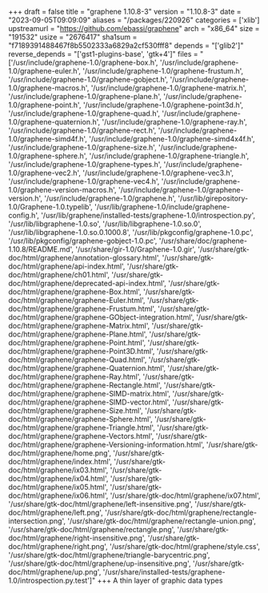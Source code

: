 +++
draft = false
title = "graphene 1.10.8-3"
version = "1.10.8-3"
date = "2023-09-05T09:09:09"
aliases = "/packages/220926"
categories = ['xlib']
upstreamurl = "https://github.com/ebassi/graphene"
arch = "x86_64"
size = "191532"
usize = "2676417"
sha1sum = "f7189391488467f8b5502333a6829a2cf530fff8"
depends = "['glib2']"
reverse_depends = "['gst1-plugins-base', 'gtk+4']"
files = "['/usr/include/graphene-1.0/graphene-box.h', '/usr/include/graphene-1.0/graphene-euler.h', '/usr/include/graphene-1.0/graphene-frustum.h', '/usr/include/graphene-1.0/graphene-gobject.h', '/usr/include/graphene-1.0/graphene-macros.h', '/usr/include/graphene-1.0/graphene-matrix.h', '/usr/include/graphene-1.0/graphene-plane.h', '/usr/include/graphene-1.0/graphene-point.h', '/usr/include/graphene-1.0/graphene-point3d.h', '/usr/include/graphene-1.0/graphene-quad.h', '/usr/include/graphene-1.0/graphene-quaternion.h', '/usr/include/graphene-1.0/graphene-ray.h', '/usr/include/graphene-1.0/graphene-rect.h', '/usr/include/graphene-1.0/graphene-simd4f.h', '/usr/include/graphene-1.0/graphene-simd4x4f.h', '/usr/include/graphene-1.0/graphene-size.h', '/usr/include/graphene-1.0/graphene-sphere.h', '/usr/include/graphene-1.0/graphene-triangle.h', '/usr/include/graphene-1.0/graphene-types.h', '/usr/include/graphene-1.0/graphene-vec2.h', '/usr/include/graphene-1.0/graphene-vec3.h', '/usr/include/graphene-1.0/graphene-vec4.h', '/usr/include/graphene-1.0/graphene-version-macros.h', '/usr/include/graphene-1.0/graphene-version.h', '/usr/include/graphene-1.0/graphene.h', '/usr/lib/girepository-1.0/Graphene-1.0.typelib', '/usr/lib/graphene-1.0/include/graphene-config.h', '/usr/lib/graphene/installed-tests/graphene-1.0/introspection.py', '/usr/lib/libgraphene-1.0.so', '/usr/lib/libgraphene-1.0.so.0', '/usr/lib/libgraphene-1.0.so.0.1000.8', '/usr/lib/pkgconfig/graphene-1.0.pc', '/usr/lib/pkgconfig/graphene-gobject-1.0.pc', '/usr/share/doc/graphene-1.10.8/README.md', '/usr/share/gir-1.0/Graphene-1.0.gir', '/usr/share/gtk-doc/html/graphene/annotation-glossary.html', '/usr/share/gtk-doc/html/graphene/api-index.html', '/usr/share/gtk-doc/html/graphene/ch01.html', '/usr/share/gtk-doc/html/graphene/deprecated-api-index.html', '/usr/share/gtk-doc/html/graphene/graphene-Box.html', '/usr/share/gtk-doc/html/graphene/graphene-Euler.html', '/usr/share/gtk-doc/html/graphene/graphene-Frustum.html', '/usr/share/gtk-doc/html/graphene/graphene-GObject-integration.html', '/usr/share/gtk-doc/html/graphene/graphene-Matrix.html', '/usr/share/gtk-doc/html/graphene/graphene-Plane.html', '/usr/share/gtk-doc/html/graphene/graphene-Point.html', '/usr/share/gtk-doc/html/graphene/graphene-Point3D.html', '/usr/share/gtk-doc/html/graphene/graphene-Quad.html', '/usr/share/gtk-doc/html/graphene/graphene-Quaternion.html', '/usr/share/gtk-doc/html/graphene/graphene-Ray.html', '/usr/share/gtk-doc/html/graphene/graphene-Rectangle.html', '/usr/share/gtk-doc/html/graphene/graphene-SIMD-matrix.html', '/usr/share/gtk-doc/html/graphene/graphene-SIMD-vector.html', '/usr/share/gtk-doc/html/graphene/graphene-Size.html', '/usr/share/gtk-doc/html/graphene/graphene-Sphere.html', '/usr/share/gtk-doc/html/graphene/graphene-Triangle.html', '/usr/share/gtk-doc/html/graphene/graphene-Vectors.html', '/usr/share/gtk-doc/html/graphene/graphene-Versioning-information.html', '/usr/share/gtk-doc/html/graphene/home.png', '/usr/share/gtk-doc/html/graphene/index.html', '/usr/share/gtk-doc/html/graphene/ix03.html', '/usr/share/gtk-doc/html/graphene/ix04.html', '/usr/share/gtk-doc/html/graphene/ix05.html', '/usr/share/gtk-doc/html/graphene/ix06.html', '/usr/share/gtk-doc/html/graphene/ix07.html', '/usr/share/gtk-doc/html/graphene/left-insensitive.png', '/usr/share/gtk-doc/html/graphene/left.png', '/usr/share/gtk-doc/html/graphene/rectangle-intersection.png', '/usr/share/gtk-doc/html/graphene/rectangle-union.png', '/usr/share/gtk-doc/html/graphene/rectangle.png', '/usr/share/gtk-doc/html/graphene/right-insensitive.png', '/usr/share/gtk-doc/html/graphene/right.png', '/usr/share/gtk-doc/html/graphene/style.css', '/usr/share/gtk-doc/html/graphene/triangle-barycentric.png', '/usr/share/gtk-doc/html/graphene/up-insensitive.png', '/usr/share/gtk-doc/html/graphene/up.png', '/usr/share/installed-tests/graphene-1.0/introspection.py.test']"
+++
A thin layer of graphic data types